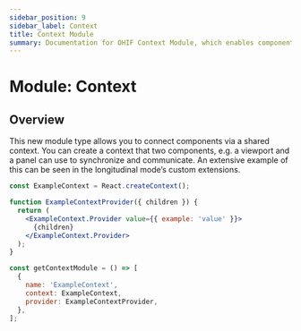 ```yaml
---
sidebar_position: 9
sidebar_label: Context
title: Context Module
summary: Documentation for OHIF Context Module, which enables component communication via React Context, allowing viewport and panel components to share state and synchronize through a common provider mechanism.
---
```

# Module: Context

## Overview
This new module type allows you to connect components via a shared context. You can create a context that two components, e.g. a viewport and a panel can use to synchronize and communicate. An extensive example of this can be seen in the longitudinal mode’s custom extensions.



```jsx
const ExampleContext = React.createContext();

function ExampleContextProvider({ children }) {
  return (
    <ExampleContext.Provider value={{ example: 'value' }}>
      {children}
    </ExampleContext.Provider>
  );
}

const getContextModule = () => [
  {
    name: 'ExampleContext',
    context: ExampleContext,
    provider: ExampleContextProvider,
  },
];
```
